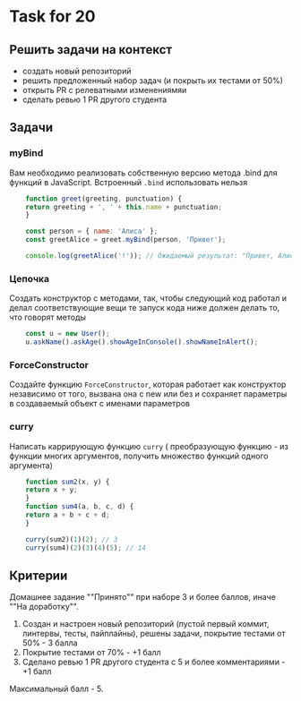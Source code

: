 # Task for 20

## Решить задачи на контекст

- создать новый репозиторий
- решить предложенный набор задач (и покрыть их тестами от 50%)
- открыть PR с релеватными изменениямяи
- сделать ревью 1 PR другого студента

## Задачи

### myBind

Вам необходимо реализовать собственную версию метода .bind для функций в JavaScript. Встроенный `.bind` использовать нельзя

```js
    function greet(greeting, punctuation) {
    return greeting + ', ' + this.name + punctuation;
    }

    const person = { name: 'Алиса' };
    const greetAlice = greet.myBind(person, 'Привет');

    console.log(greetAlice('!')); // Ожидаемый результат: "Привет, Алиса!"
```

### Цепочка

Создать конструктор с методами, так, чтобы следующий код работал и делал соответствующие вещи те запуск кода ниже должен делать то, что говорят методы

```js
    const u = new User();
    u.askName().askAge().showAgeInConsole().showNameInAlert();
```

### ForceConstructor

Создайте функцию `ForceConstructor`, которая работает как конструктор независимо от того, вызвана она с new или без и сохраняет параметры в создаваемый объект с именами параметров

### curry

Написать каррирующую функцию `curry` ( преобразующую функцию - из функции многих аргументов, получить множество функций одного аргумента)

```js
    function sum2(x, y) {
    return x + y;
    }
    function sum4(a, b, c, d) {
    return a + b + c + d;
    }

    curry(sum2)(1)(2); // 3
    curry(sum4)(2)(3)(4)(5); // 14
```

## Критерии

Домашнее задание ""Принято"" при наборе 3 и более баллов, иначе ""На доработку"".

1. Создан и настроен новый репозиторий (пустой первый коммит, линтервы, тесты, пайплайны), решены задачи, покрытие тестами от 50% - 3 балла
2. Покрытие тестами от 70% - +1 балл
3. Сделано ревью 1 PR другого студента с 5 и более комментариями - +1 балл

Максимальный балл - 5.
